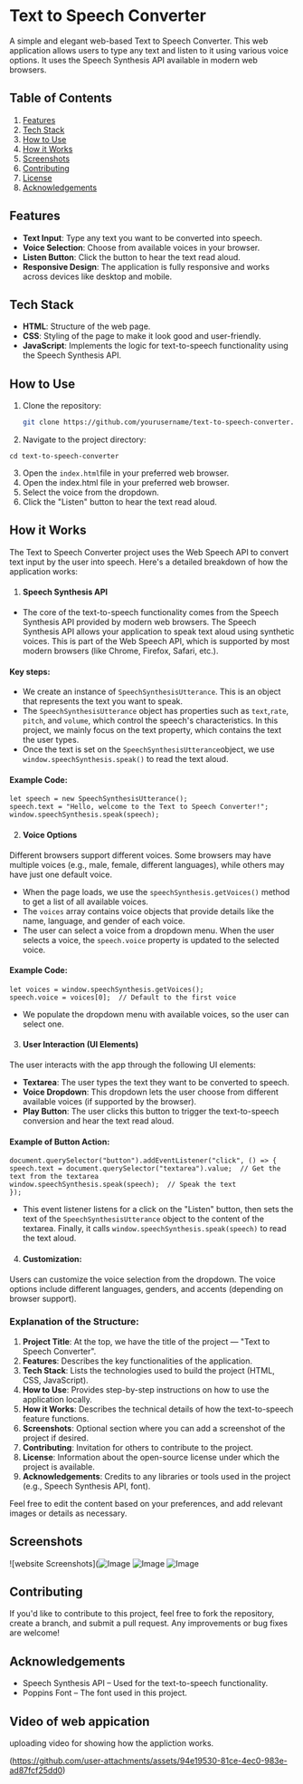 # Text to Speech Converter

A simple and elegant web-based Text to Speech Converter. This web application allows users to type any text and listen to it using various voice options. It uses the Speech Synthesis API available in modern web browsers.

## Table of Contents

1. [Features](#features)
2. [Tech Stack](#tech-stack)
3. [How to Use](#how-to-use)
4. [How it Works](#how-it-works)
5. [Screenshots](#screenshots)
6. [Contributing](#contributing)
7. [License](#license)
8. [Acknowledgements](#acknowledgements)

## Features

- **Text Input**: Type any text you want to be converted into speech.
- **Voice Selection**: Choose from available voices in your browser.
- **Listen Button**: Click the button to hear the text read aloud.
- **Responsive Design**: The application is fully responsive and works across devices like desktop and mobile.

## Tech Stack

- **HTML**: Structure of the web page.
- **CSS**: Styling of the page to make it look good and user-friendly.
- **JavaScript**: Implements the logic for text-to-speech functionality using the Speech Synthesis API.

## How to Use

1. Clone the repository:
   ```bash
   git clone https://github.com/yourusername/text-to-speech-converter.git
2. Navigate to the project directory:
```
cd text-to-speech-converter
```
3. Open the ``` index.html ```file in your preferred web browser.
4. Open the index.html file in your preferred web browser.
5. Select the voice from the dropdown.
6. Click the "Listen" button to hear the text read aloud.

## How it Works
The Text to Speech Converter project uses the Web Speech API to convert text input by the user into speech. Here's a detailed breakdown of how the application works:
1. #### Speech Synthesis API

* The core of the text-to-speech functionality comes from the Speech Synthesis API provided by modern web browsers. The Speech Synthesis API allows your application to speak text aloud using synthetic voices. This is part of the Web Speech API, which is supported by most modern browsers (like Chrome, Firefox, Safari, etc.).
#### Key steps:
* We create an instance of ``` SpeechSynthesisUtterance ```. This is an object that represents the text you want to speak.
* The ``` SpeechSynthesisUtterance ``` object has properties such as ``` text ```,``` rate ```, ``` pitch ```, and ``` volume ```, which control the speech's characteristics. In this project, we mainly focus on the text property, which contains the text the user types.
* Once the text is set on the ``` SpeechSynthesisUtterance ```object, we use ``` window.speechSynthesis.speak() ``` to read the text aloud.
#### Example Code:
```
let speech = new SpeechSynthesisUtterance();
speech.text = "Hello, welcome to the Text to Speech Converter!";
window.speechSynthesis.speak(speech);
```

2. #### Voice Options
Different browsers support different voices. Some browsers may have multiple voices (e.g., male, female, different languages), while others may have just one default voice.
* When the page loads, we use the ``` speechSynthesis.getVoices() ``` method to get a list of all available voices.
* The ``` voices ``` array contains voice objects that provide details like the name, language, and gender of each voice.
* The user can select a voice from a dropdown menu. When the user selects a voice, the ``` speech.voice ``` property is updated to the selected voice.
#### Example Code:
```
let voices = window.speechSynthesis.getVoices(); 
speech.voice = voices[0];  // Default to the first voice
```
* We populate the dropdown menu with available voices, so the user can select one.
3. #### User Interaction (UI Elements)
The user interacts with the app through the following UI elements:
* **Textarea**: The user types the text they want to be converted to speech.
* **Voice Dropdown**: This dropdown lets the user choose from different available voices (if supported by the browser).
* **Play Button**: The user clicks this button to trigger the text-to-speech conversion and hear the text read aloud.
#### Example of Button Action:
```
document.querySelector("button").addEventListener("click", () => {
speech.text = document.querySelector("textarea").value;  // Get the text from the textarea
window.speechSynthesis.speak(speech);  // Speak the text
});
```
* This event listener listens for a click on the "Listen" button, then sets the text of the ``` SpeechSynthesisUtterance ``` object to the content of the textarea. Finally, it calls ``` window.speechSynthesis.speak(speech) ``` to read the text aloud.
4. #### Customization: 
Users can customize the voice selection from the dropdown. The voice options include different languages, genders, and accents (depending on browser support). 




### Explanation of the Structure:
1. **Project Title**: At the top, we have the title of the project — "Text to Speech Converter".
2. **Features**: Describes the key functionalities of the application.
3. **Tech Stack**: Lists the technologies used to build the project (HTML, CSS, JavaScript).
4. **How to Use**: Provides step-by-step instructions on how to use the application locally.
5. **How it Works**: Describes the technical details of how the text-to-speech feature functions.
6. **Screenshots**: Optional section where you can add a screenshot of the project if desired.
7. **Contributing**: Invitation for others to contribute to the project.
8. **License**: Information about the open-source license under which the project is available.
9. **Acknowledgements**: Credits to any libraries or tools used in the project (e.g., Speech Synthesis API, font).

Feel free to edit the content based on your preferences, and add relevant images or details as necessary.



## Screenshots

![website Screenshots](![Image](https://github.com/user-attachments/assets/123df8b9-6fd4-4943-9106-1f6dc00419f3)
![Image](https://github.com/user-attachments/assets/fdc0c67f-aa62-4c82-bcfc-17a7e1228cdc)
![Image](https://github.com/user-attachments/assets/8ff083a2-2527-4635-b2b5-44214cf36138)



## Contributing
If you'd like to contribute to this project, feel free to fork the repository, create a branch, and submit a pull request. Any improvements or bug fixes are welcome!


## Acknowledgements
* Speech Synthesis API – Used for the text-to-speech functionality.
* Poppins Font – The font used in this project.

## Video of web appication

uploading video for showing how the appliction works. 

(https://github.com/user-attachments/assets/94e19530-81ce-4ec0-983e-ad87fcf25dd0)
